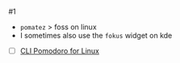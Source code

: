 #1
- `pomatez` > foss on linux
- I sometimes also use the `fokus` widget on kde
- [ ] [CLI Pomodoro for Linux](https://gist.github.com/bashbunni/3880e4194e3f800c4c494de286ebc1d7)